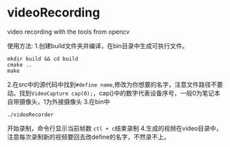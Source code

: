 # videoRecording
video recording with the tools from opencv

使用方法:
1.创建build文件夹并编译，在bin目录中生成可执行文件。
```
mkdir build && cd build
cmake ..
make
```
2.在src中的源代码中找到`#define name`,修改为你想要的名字，注意文件路径不要动。找到`VideoCapture cap(0);`，cap()中的数字代表设备序号，一般0为笔记本自带摄像头，1为外接摄像头
3.在bin中
```
./videoRecorder
```
开始录制，命令行显示当前帧数
`ctl + c`结束录制
4.生成的视频在video目录中，注意每次录制新的视频要回去改define的名字，不然录不上。
